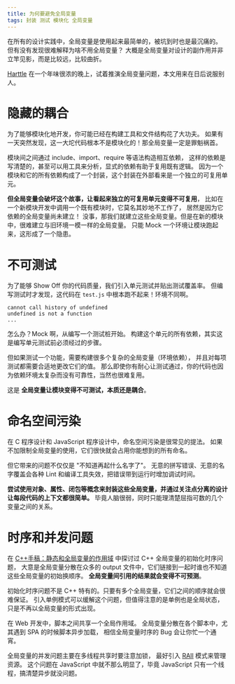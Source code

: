 ```yaml
---
title: 为何要避免全局变量
tags: 封装 测试 模块化 全局变量
---
```


在所有的设计实践中，全局变量是使用起来最简单的，被坑到时也是最沉痛的。
但有没有发现很难解释为啥不用全局变量？
大概是全局变量对设计的副作用并非立竿见影，而是比较远，比较曲折。

[Harttle](/) 在一个年味很浓的晚上，试着推演全局变量问题，本文用来在日后说服别人。

<!--more-->

# 隐藏的耦合

为了能够模块化地开发，你可能已经在构建工具和文件结构花了大功夫。
如果有一天突然发现，这一大坨代码根本不是模块化的！那全局变量一定是罪魁祸首。

模块间之间通过 include、import、require 等语法构造相互依赖，
这样的依赖是写清楚的，甚至可以用工具来分析，显式的依赖有助于复用既有逻辑。
因为一个模块和它的所有依赖构成了一个封装，这个封装在外部看来是一个独立的可复用单元。

**但全局变量会破坏这个故事，让看起来独立的可复用单元变得不可复用**，
比如在一个新模块开发中调用一个既有模块时，它莫名其妙地不工作了，
居然是因为它依赖的全局变量尚未建立！
没事，那我们就建立这些全局变量。但是在新的模块中，很难建立与旧环境一模一样的全局变量。
只能 Mock 一个环境让模块跑起来，这形成了一个隐患。

# 不可测试

为了能够 Show Off 你的代码质量，我们引入单元测试并贴出测试覆盖率。
但编写测试时才发现，这代码在 `test.js` 中根本跑不起来！环境不同啊。

```
cannot call history of undefined
undefined is not a function
...
```

怎么办？Mock 啊，从编写一个测试桩开始。
构建这个单元的所有依赖，其实这是编写单元测试前必须经过的步骤。

但如果测试一个功能，需要构建很多个复杂的全局变量（环境依赖），
并且对每项测试都需要合适地更改它们的值。
那么即使你有耐心让测试通过，你的代码也因为依赖环境太复杂而没有可靠性，当然也很难复用。

这是 **全局变量让模块变得不可测试，本质还是耦合**。

# 命名空间污染

在 C 程序设计和 JavaScript 程序设计中，命名空间污染是很常见的提法。
如果不加限制全局变量的使用，它们很快就会占用你能想到的所有命名。

但它带来的问题不仅仅是 "不知道再起什么名字了"。
无意的拼写错误、无意的名字覆盖会各种 Lint 和编译工具失效，把错误带到运行时增加调试时间。

**尝试使用对象、属性、闭包等概念来封装这些全局变量，并通过关注点分离的设计让每段代码的上下文都很简单。**
毕竟人脑很弱，同时只能理清楚屈指可数的几个变量之间的关系。

# 时序和并发问题

在 [C++手稿：静态和全局变量的作用域](/2015/09/30/cpp-static-and-global.html)
中探讨过 C++ 全局变量的初始化时序问题，
大意是全局变量分散在众多的 output 文件中，它们链接到一起时谁也不知道这些全局变量的初始换顺序。
**全局变量间引用的结果就会变得不可预测**。

初始化时序问题不是 C++ 特有的。只要有多个全局变量，它们之间的顺序就会很难保证。
引入单例模式可以缓解这个问题，但值得注意的是单例也是全局状态，只是不再以全局变量的形式出现。

在 Web 开发中，脚本之间共享一个全局作用域。
全局变量分散在各个脚本中，尤其遇到 SPA 的时候脚本异步加载，
相信全局变量时序的 Bug 会让你忙一个通宵。

全局变量的并发问题主要在多线程共享时要注意加锁，
最好引入 [RAII](/2015/08/02/effective-cpp-13.html) 模式来管理资源。
这个问题在 JavaScript 中就不那么明显了，毕竟 JavaScript 只有一个线程，搞清楚异步就没问题。
